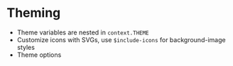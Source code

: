 # Theming

- Theme variables are nested in `context.THEME`
- Customize icons with SVGs, use `$include-icons` for background-image styles
- Theme options
